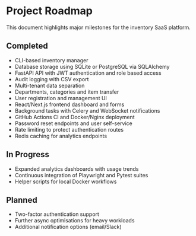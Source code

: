 # Project Roadmap

This document highlights major milestones for the inventory SaaS platform.

## Completed
- CLI-based inventory manager
- Database storage using SQLite or PostgreSQL via SQLAlchemy
- FastAPI API with JWT authentication and role based access
- Audit logging with CSV export
- Multi-tenant data separation
- Departments, categories and item transfer
- User registration and management UI
- React/Next.js frontend dashboard and forms
- Background tasks with Celery and WebSocket notifications
- GitHub Actions CI and Docker/Nginx deployment
- Password reset endpoints and user self-service
- Rate limiting to protect authentication routes
- Redis caching for analytics endpoints

## In Progress
- Expanded analytics dashboards with usage trends
- Continuous integration of Playwright and Pytest suites
- Helper scripts for local Docker workflows

## Planned
- Two-factor authentication support
- Further async optimisations for heavy workloads
- Additional notification options (email/Slack)
